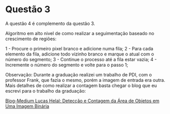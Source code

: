 # Questão 3

A questão 4 é complemento da questão 3.

Algoritmo em alto nivel de como realizar a seguimentação baseado no crescimento de regiões:

1 - Procure o primeiro pixel branco e adicione numa fila;
2 - Para cada elemento da fila, adicione todo vizinho branco e marque o atual com o número do segmento;
3 - Continue o processo até a fila estar vazia;
4 - Incremente o número do segmento e volte para o passo 1;



Observação: Durante a graduação realizei um trabalho de PDI, com o professor Frank, que fazia o mesmo, porém a imagem de entrada era outra.
Mais detalhes de como realizar a contagem basta chegar o blog que eu escrevi para o trabalho da graduação:

[Blog-Medium Lucas Helal: Detecção e Contagem da Área de Objetos em Uma Imagem Binária](https://medium.com/@lucashelal/detec%C3%A7%C3%A3o-e-contagem-da-%C3%A1rea-de-objetos-em-uma-imagem-bin%C3%A1ria-440759a7e034#.pq19w95lj)
